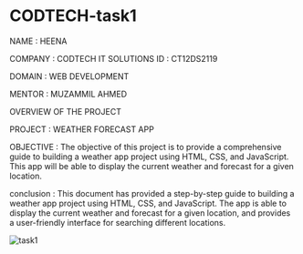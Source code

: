# CODTECH-task1

NAME : HEENA

COMPANY : CODTECH IT SOLUTIONS
ID :  CT12DS2119

DOMAIN : WEB DEVELOPMENT

MENTOR : MUZAMMIL AHMED

OVERVIEW OF THE PROJECT

PROJECT : WEATHER FORECAST APP

OBJECTIVE :
The objective of this project is to provide a comprehensive guide to building a weather app project using HTML, CSS, and JavaScript. This app will be able to display the current weather and forecast for a given location.

conclusion :
This document has provided a step-by-step guide to building a weather app project using HTML, CSS, and
JavaScript. The app is able to display the current weather and forecast for a given location, and provides a user-friendly interface for searching different locations.

![task1](https://github.com/user-attachments/assets/69fae5e8-53d4-4f13-bd3f-936c6a8ec591)
